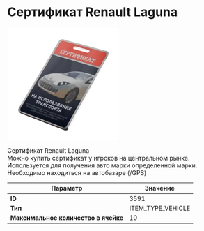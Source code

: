 # Сертификат Renault Laguna

![Item Image](../img/3591.webp?raw=true)

Сертификат Renault Laguna<br>Можно купить сертификат у игроков на центральном рынке.<br>Используется для получения авто марки определенной марки.<br>Необходимо находиться на автобазаре (/GPS)


| Параметр | Значение |
|----------|----------|
| **ID** | 3591 |
| **Тип** | ITEM_TYPE_VEHICLE |
| **Максимальное количество в ячейке** | 10 |


